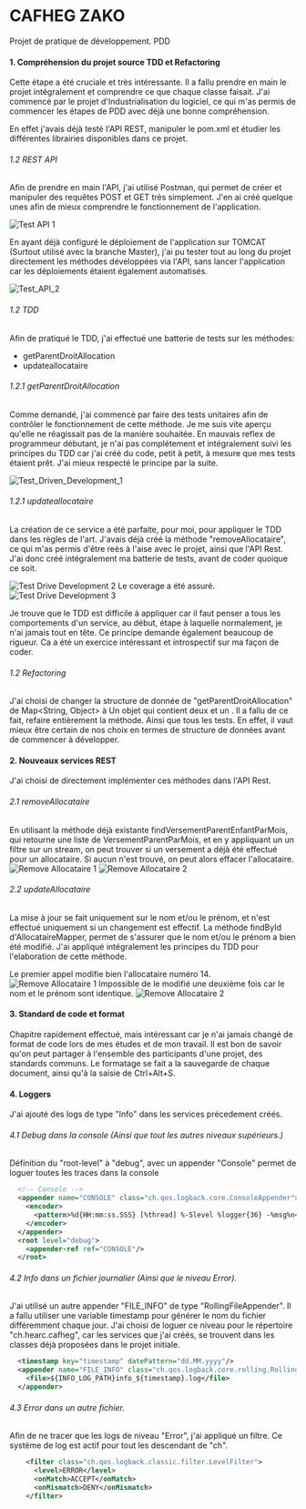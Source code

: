 # CAFHEG ZAKO

Projet de pratique de développement. PDD

#### 1. Compréhension du projet source TDD et Refactoring
Cette étape a été cruciale et très intéressante. Il a 
fallu prendre en main le projet intégralement et comprendre ce que chaque
classe faisait. J'ai commencé par le projet d'Industrialisation du logiciel, 
ce qui m'as permis de commencer les étapes de PDD avec déjà une bonne compréhension.

En effet j'avais déjà testé l'API REST, manipuler le pom.xml et étudier les différentes
librairies disponibles dans ce projet.

###### 1.2 REST API
Afin de prendre en main l'API, j'ai utilisé Postman, qui permet de créer et manipuler des
requêtes POST et GET très simplement. J'en ai créé quelque unes afin de mieux comprendre
le fonctionnement de l'application.

![Test API 1](images/TEST_API_0.PNG?raw=true)

En ayant déjà configuré le déploiement de l'application sur TOMCAT (Surtout utilisé avec la branche Master), 
j'ai pu tester tout au long du projet directement les méthodes développées via l'API, sans lancer l'application car
les déploiements étaient également automatisés.

![Test_API_2](images/TEST_API_1.PNG?raw=true)

###### 1.2 TDD
Afin de pratiqué le TDD, j'ai effectué une 
batterie de tests sur les méthodes: 
* getParentDroitAllocation
* updateallocataire

###### 1.2.1 getParentDroitAllocation
Comme demandé, j'ai commencé par faire des tests unitaires afin de contrôler le fonctionnement de cette méthode.
Je me suis vite aperçu qu'elle ne réagissait pas de la manière souhaitée. En mauvais reflex de programmeur débutant, je
n'ai pas complétement et intégralement suivi les principes du TDD car j'ai créé du code, petit à petit, à mesure que mes tests
étaient prêt. J'ai mieux respecté le principe par la suite.

![Test_Driven_Development_1](images/TDD_0.PNG?raw=true)

###### 1.2.1 updateallocataire
La création de ce service a été parfaite, pour moi, pour appliquer le TDD dans les règles de l'art. J'avais déjà créé la méthode
"removeAllocataire", ce qui m'as permis d'être reès à l'aise avec le projet, ainsi que l'API Rest. J'ai donc créé intégralement ma batterie
de tests, avant de coder quoique ce soit.

![Test Drive Development 2](images/TDD_1.PNG?raw=true)
Le coverage a été assuré.
![Test Drive Development 3](images/TDD_2.PNG?raw=true)

Je trouve que le TDD est difficile à appliquer car il faut penser a tous les comportements d'un service, au début, étape à laquelle normalement,
je n'ai jamais tout en tête. Ce principe demande également beaucoup de rigueur. Ca a été un exercice intéressant et introspectif sur ma façon de coder.

###### 1.2 Refactoring
J'ai choisi de changer la structure de donnée de "getParentDroitAllocation" de Map<String, Object> à 
Un objet <Famille> qui contient deux <Parent> et un <Enfant>. Il a fallu de ce fait, refaire entièrement la méthode. Ainsi que
tous les tests. En effet, il vaut mieux être certain de nos choix en termes de structure de données avant de commencer à développer.


#### 2. Nouveaux services REST
J'ai choisi de directement implémenter ces méthodes dans l'API Rest.

###### 2.1 removeAllocataire 
En utilisant la méthode déjà existante findVersementParentEnfantParMois, qui retourne une liste de VersementParentParMois, et en y appliquant un un filtre sur un stream,
on peut trouver si un versement a déjà été effectué pour un allocataire. Si aucun n'est trouvé, on peut alors effacer l'allocataire.
![Remove Allocataire 1](images/remove_allocataire_0.PNG?raw=true)
![Remove Allocataire 2](images/remove_allocataire_1.PNG?raw=true)

###### 2.2 updateAllocataire 
La mise à jour se fait uniquement sur le nom et/ou le prénom, et n'est effectué uniquement si un changement est effectif.
La méthode findById d'AllocataireMapper, permet de s'assurer que le nom et/ou le prénom a bien été modifié.
J'ai appliqué intégralement les principes du TDD pour l'elaboration de cette méthode.

Le premier appel modifie bien l'allocataire numéro 14.
![Remove Allocataire 1](images/update_allocataire_0.PNG?raw=true)
Impossible de le modifié une deuxième fois car le nom et le prénom sont identique.
![Remove Allocataire 2](images/update_allocataire_1.PNG?raw=true)

#### 3. Standard de code et format
Chapitre rapidement effectué, mais intéressant car je n'ai jamais changé de format de code lors de mes
études et de mon travail. Il est bon de savoir qu'on peut partager à l'ensemble des participants d'une projet,
des standards communs. Le formatage se fait a la sauvegarde de chaque document, ainsi qu'à la saisie de Ctrl+Alt+S.

#### 4. Loggers

J'ai ajouté des logs de type "Info" dans les services précedement créés.
###### 4.1 Debug dans la console (Ainsi que tout les autres niveaux supérieurs.)
Définition du "root-level" à "debug", avec un appender "Console" permet de loguer toutes les traces dans la console
```xml
  <!-- Console -->
  <appender name="CONSOLE" class="ch.qos.logback.core.ConsoleAppender">
    <encoder>
      <pattern>%d{HH:mm:ss.SSS} [%thread] %-5level %logger{36} -%msg%n</pattern>
    </encoder>
  </appender>
  <root level="debug">
    <appender-ref ref="CONSOLE"/>
  </root>
```

###### 4.2 Info dans un fichier journalier (Ainsi que le niveau Error).
J'ai utilisé un autre appender "FILE_INFO" de type "RollingFileAppender". Il a fallu utiliser une 
variable timestamp pour générer le nom du fichier différemment chaque jour. J'ai choisi de loguer ce niveau
pour le répertoire "ch.hearc.cafheg", car les services que j'ai créés, se trouvent dans les classes déjà proposées 
dans le projet initiale.
```xml
  <timestamp key="timestamp" datePattern="dd.MM.yyyy"/>
  <appender name="FILE_INFO" class="ch.qos.logback.core.rolling.RollingFileAppender">
    <file>${INFO_LOG_PATH}info_${timestamp}.log</file>
  </appender>
```

###### 4.3 Error dans un autre fichier.
Afin de ne tracer que les logs de niveau "Error", j'ai appliqué un filtre. Ce système de log est actif
pour tout les descendant de "ch".
```xml
    <filter class="ch.qos.logback.classic.filter.LevelFilter">
      <level>ERROR</level>
      <onMatch>ACCEPT</onMatch>
      <onMismatch>DENY</onMismatch>
    </filter>
```
